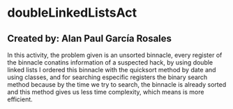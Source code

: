 # doubleLinkedListsAct

## Created by: Alan Paul García Rosales

In this activity, the problem given is an unsorted binnacle, every register of the binnacle conatins information of a suspected hack, by using double linked lists I ordered this binnacle with the quicksort method by date and using classes, and for searching especific registers the binary search method because by the time we try to search, the binnacle is already sorted and this method gives us less time complexity, which means is more efficient.
